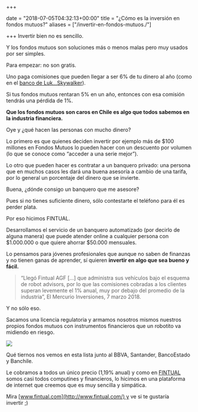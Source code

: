 +++

date = "2018-07-05T04:32:13+00:00"
title = "¿Cómo es la inversión en fondos mutuos?"
aliases = ["/invertir-en-fondos-mutuos./"]

+++
Invertir bien no es sencillo.

Y los fondos mutuos son soluciones más o menos malas pero muy usados por ser simples.

Para empezar: no son gratis.

Uno paga comisiones que pueden llegar a ser 6% de tu dinero al año (como en el [banco de Luk…Skywalker](http://www.banchileinversiones.cl/sist_banchile/pdf/fondos_mutuos/ficha_tecnica/bft18q_a.pdf)).

Si tus fondos mutuos rentaran 5% en un año, entonces con esa comisión tendrás una pérdida de 1%.

**Que los fondos mutuos son caros en Chile es algo que todos sabemos en la industria financiera.**

Oye y ¿qué hacen las personas con mucho dinero?

Lo primero es que quienes deciden invertir por ejemplo más de $100 millones en Fondos Mutuos lo pueden hacer con un descuento por volumen (lo que se conoce como “acceder a una serie mejor”).

Lo otro que pueden hacer es contratar a un banquero privado: una persona que en muchos casos les dará una buena asesoría a cambio de una tarifa, por lo general un porcentaje del dinero que se invierte.

Buena, ¿dónde consigo un banquero que me asesore?

Pues si no tienes suficiente dinero, sólo contestarte el teléfono para él es perder plata.

Por eso hicimos FINTUAL.

Desarrollamos el servicio de un banquero automatizado (por decirlo de alguna manera) que puede atender online a cualquier persona con $1.000.000 o que quiere ahorrar $50.000 mensuales.

Lo pensamos para jóvenes profesionales que aunque no saben de finanzas y no tienen ganas de aprender, sí quieren **invertir en algo que sea bueno y fácil.**

> “Llegó Fintual AGF \[…\] que administra sus vehículos bajo el esquema de robot advisors, por lo que las comisiones cobradas a los clientes superan levemente el 1% anual, muy por debajo del promedio de la industria”, El Mercurio Inversiones, 7 marzo 2018.

Y no sólo eso.

Sacamos una licencia regulatoria y armamos nosotros mismos nuestros propios fondos mutuos con instrumentos financieros que un robotito va midiendo en riesgo.

![](https://cdn-images-1.medium.com/max/800/1\*puUtIzRpupSpq9KyVLfj8g.png)

Qué tiernos nos vemos en esta lista junto al BBVA, Santander, BancoEstado y Banchile.

Le cobramos a todos un único precio (1,19% anual) y como en [FINTUAL](http://www.fintual.com/) somos casi todos computines y financieros, lo hicimos en una plataforma de internet que creemos que es muy sencilla y simpática.

Mira [www.fintual.com](http://www.fintual.com/) y ve si te gustaría invertir ;)